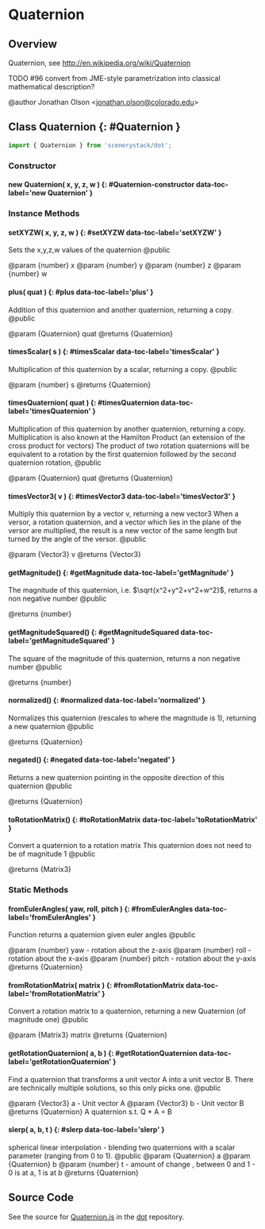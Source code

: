 # Quaternion

## Overview

Quaternion, see http://en.wikipedia.org/wiki/Quaternion

TODO #96 convert from JME-style parametrization into classical mathematical description?

@author Jonathan Olson &lt;jonathan.olson@colorado.edu&gt;

## Class Quaternion {: #Quaternion }


```js
import { Quaternion } from 'scenerystack/dot';
```
### Constructor

#### new Quaternion( x, y, z, w ) {: #Quaternion-constructor data-toc-label='new Quaternion' }

### Instance Methods

#### setXYZW( x, y, z, w ) {: #setXYZW data-toc-label='setXYZW' }

Sets the x,y,z,w values of the quaternion
@public

@param {number} x
@param {number} y
@param {number} z
@param {number} w

#### plus( quat ) {: #plus data-toc-label='plus' }

Addition of this quaternion and another quaternion, returning a copy.
@public

@param {Quaternion} quat
@returns {Quaternion}

#### timesScalar( s ) {: #timesScalar data-toc-label='timesScalar' }

Multiplication of this quaternion by a scalar, returning a copy.
@public

@param {number} s
@returns {Quaternion}

#### timesQuaternion( quat ) {: #timesQuaternion data-toc-label='timesQuaternion' }

Multiplication of this quaternion by another quaternion, returning a copy.
Multiplication is also known at the Hamilton Product (an extension of the cross product for vectors)
The product of two rotation quaternions will be equivalent to a rotation by the first quaternion followed by the second quaternion rotation,
@public

@param {Quaternion} quat
@returns {Quaternion}

#### timesVector3( v ) {: #timesVector3 data-toc-label='timesVector3' }

Multiply this quaternion by a vector v, returning a new vector3
When a versor, a rotation quaternion, and a vector which lies in the plane of the versor are multiplied, the result is a new vector of the same length but turned by the angle of the versor.
@public

@param {Vector3} v
@returns {Vector3}

#### getMagnitude() {: #getMagnitude data-toc-label='getMagnitude' }

The magnitude of this quaternion, i.e. $\sqrt{x^2+y^2+v^2+w^2}$,  returns a non negative number
@public

@returns {number}

#### getMagnitudeSquared() {: #getMagnitudeSquared data-toc-label='getMagnitudeSquared' }

The square of the magnitude of this quaternion, returns a non negative number
@public

@returns {number}

#### normalized() {: #normalized data-toc-label='normalized' }

Normalizes this quaternion (rescales to where the magnitude is 1), returning a new quaternion
@public

@returns {Quaternion}

#### negated() {: #negated data-toc-label='negated' }

Returns a new quaternion pointing in the opposite direction of this quaternion
@public

@returns {Quaternion}

#### toRotationMatrix() {: #toRotationMatrix data-toc-label='toRotationMatrix' }

Convert a quaternion to a rotation matrix
This quaternion does not need to be of magnitude 1
@public

@returns {Matrix3}

### Static Methods

#### fromEulerAngles( yaw, roll, pitch ) {: #fromEulerAngles data-toc-label='fromEulerAngles' }

Function returns a quaternion given euler angles
@public

@param {number} yaw - rotation about the z-axis
@param {number} roll - rotation about the  x-axis
@param {number} pitch - rotation about the y-axis
@returns {Quaternion}

#### fromRotationMatrix( matrix ) {: #fromRotationMatrix data-toc-label='fromRotationMatrix' }

Convert a rotation matrix to a quaternion,
returning a new Quaternion (of magnitude one)
@public

@param {Matrix3} matrix
@returns {Quaternion}

#### getRotationQuaternion( a, b ) {: #getRotationQuaternion data-toc-label='getRotationQuaternion' }

Find a quaternion that transforms a unit vector A into a unit vector B. There
are technically multiple solutions, so this only picks one.
@public

@param {Vector3} a - Unit vector A
@param {Vector3} b - Unit vector B
@returns {Quaternion} A quaternion s.t. Q * A = B

#### slerp( a, b, t ) {: #slerp data-toc-label='slerp' }

spherical linear interpolation - blending two quaternions with a scalar parameter (ranging from 0 to 1).
@public
@param {Quaternion} a
@param {Quaternion} b
@param {number} t - amount of change , between 0 and 1 - 0 is at a, 1 is at b
@returns {Quaternion}



## Source Code

See the source for [Quaternion.js](https://github.com/phetsims/dot/blob/main/js/Quaternion.js) in the [dot](https://github.com/phetsims/dot) repository.

